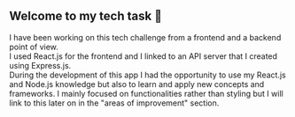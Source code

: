 ## Welcome to my tech task 👋

I have been working on this tech challenge from a frontend and a backend point of view.<br>
I used React.js for the frontend and I linked to an API server that I created using Express.js.<br>
During the development of this app I had the opportunity to use my React.js and Node.js knowledge but also to learn and apply new concepts and frameworks.
I mainly focused on functionalities rather than styling but I will link to this later on in the "areas of improvement" section.


